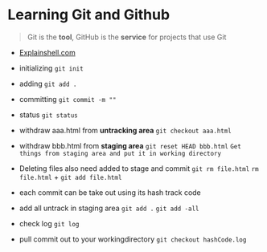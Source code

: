 # Learning Git and Github
> Git is the **tool**, GitHub is the **service** for projects that use Git
- [Explainshell.com](https://explainshell.com/explain?cmd=ls+-la)


- initializing
`git init`
- adding
`git add .`
- committing
`git commit -m ""`
- status
`git status`
- withdraw aaa.html from **untracking area**
`git checkout aaa.html`
- withdraw bbb.html from **staging area**
`git reset HEAD bbb.html`
`Get things from staging area and put it in working directory`
- Deleting files also need added to stage and commit
`git rm file.html`
`rm file.html` + `git add file.html`
- each commit can be take out using its hash track code
- add all untrack in staging area
`git add .`
`git add -all`
- check log 
`git log`
- pull commit out to your workingdirectory
`git checkout hashCode.log`

